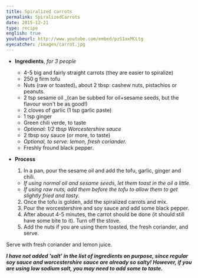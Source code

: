 ```yaml
---
title: Spiralized carrots
permalink: SpiralizedCarrots
date: 2015-12-21
type: recipe
english: true
youtubeurl: http://www.youtube.com/embed/pzS1axMCLtg
eyecatcher: /images/carrot.jpg
---
```


* **Ingredients**, _for 3 people_
  * 4-5 big and fairly straight carrots (they are easier to spiralize)
  * 250 g firm tofu
  * Nuts (raw or toasted), about 2 tbsp: cashew nuts, pistachios or peanuts.
  * 2 tsp sesame oil _(can be subbed for oil+sesame seeds, but the flavour won't be as good!)
  * 2 cloves of garlic (1 tsp garlic paste)
  * 1 tsp ginger
  * Green chili verde, to taste
  * _Optional: 1/2 tbsp Worcestershire sauce_
  * 2 tbsp soy sauce (or more, to taste)
  * _Optional, to serve: lemon, fresh coriander._
  * Freshly fround black pepper.

* **Process**
  1. In a pan, pour the sesame oil and add the tofu, garlic, ginger and chili.
  * _If using normal oil and sesame seeds, let them toast in the oil a little._
  * _If using raw nuts, add them before the tofu to allow them to get slightly fried and tasty._
  2. Once the tofu is golden, add the spiralized carrots and mix.
  3. Pour the worcestershire and soy sauce and add some black pepper. 
  4. After abouut 4-5 minutes, the carrot should be done (it should still have some bite to it). Turn off the stove. 
  5. Add the nuts if you are using them toasted, the fresh coriander, and serve.

Serve with fresh coriander and lemon juice. 

**_I have not added 'salt' in the list of ingredients on purpose, since regular soy sauce and worcestershire sauce are already so salty! However, if you are using low sodium salt, you may need to add some to taste._**


